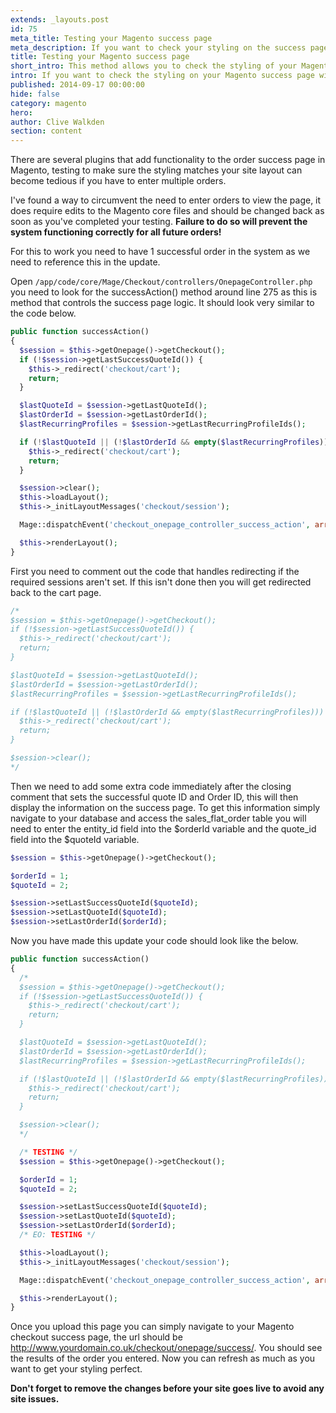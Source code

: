 ```yaml
---
extends: _layouts.post
id: 75
meta_title: Testing your Magento success page
meta_description: If you want to check your styling on the success page without having to enter a transaction.
title: Testing your Magento success page
short_intro: This method allows you to check the styling of your Magento success page.
intro: If you want to check the styling on your Magento success page without having to enter a transaction everytime this little update will allow you to do just that.
published: 2014-09-17 00:00:00
hide: false
category: magento
hero:
author: Clive Walkden
section: content
---
```


There are several plugins that add functionality to the order success page in Magento, testing to make sure the styling matches your site layout can become tedious if you have to enter multiple orders.

I've found a way to circumvent the need to enter orders to view the page, it does require edits to the Magento core files and should be changed back as soon as you&#39;ve completed your testing. **Failure to do so will prevent the system functioning correctly for all future orders!**

For this to work you need to have 1 successful order in the system as we need to reference this in the update.

Open `/app/code/core/Mage/Checkout/controllers/OnepageController.php` you need to look for the successAction() method around line 275 as this is method that controls the success page logic. It should look very similar to the code below.

```php
public function successAction()
{
  $session = $this->getOnepage()->getCheckout();
  if (!$session->getLastSuccessQuoteId()) {
    $this->_redirect('checkout/cart');
    return;
  }

  $lastQuoteId = $session->getLastQuoteId();
  $lastOrderId = $session->getLastOrderId();
  $lastRecurringProfiles = $session->getLastRecurringProfileIds();

  if (!$lastQuoteId || (!$lastOrderId && empty($lastRecurringProfiles))) {
    $this->_redirect('checkout/cart');
    return;
  }

  $session->clear();
  $this->loadLayout();
  $this->_initLayoutMessages('checkout/session');

  Mage::dispatchEvent('checkout_onepage_controller_success_action', array('order_ids' => array($lastOrderId)));

  $this->renderLayout();
}
```

First you need to comment out the code that handles redirecting if the required sessions aren&#39;t set. If this isn&#39;t done then you will get redirected back to the cart page.

```php
/*
$session = $this->getOnepage()->getCheckout();
if (!$session->getLastSuccessQuoteId()) {
  $this->_redirect('checkout/cart');
  return;
}

$lastQuoteId = $session->getLastQuoteId();
$lastOrderId = $session->getLastOrderId();
$lastRecurringProfiles = $session->getLastRecurringProfileIds();

if (!$lastQuoteId || (!$lastOrderId && empty($lastRecurringProfiles))) {
  $this->_redirect('checkout/cart');
  return;
}

$session->clear();
*/
```

Then we need to add some extra code immediately after the closing comment that sets the successful quote ID and Order ID, this will then display the information on the success page. To get this information simply navigate to your database and access the sales_flat_order table you will need to enter the entity_id field into the $orderId variable and the quote_id field into the $quoteId variable.

```php
$session = $this->getOnepage()->getCheckout();

$orderId = 1;
$quoteId = 2;

$session->setLastSuccessQuoteId($quoteId);
$session->setLastQuoteId($quoteId);
$session->setLastOrderId($orderId);
```

Now you have made this update your code should look like the below.

```php
public function successAction()
{
  /*
  $session = $this->getOnepage()->getCheckout();
  if (!$session->getLastSuccessQuoteId()) {
    $this->_redirect('checkout/cart');
    return;
  }

  $lastQuoteId = $session->getLastQuoteId();
  $lastOrderId = $session->getLastOrderId();
  $lastRecurringProfiles = $session->getLastRecurringProfileIds();

  if (!$lastQuoteId || (!$lastOrderId && empty($lastRecurringProfiles))) {
    $this->_redirect('checkout/cart');
    return;
  }

  $session->clear();
  */

  /* TESTING */
  $session = $this->getOnepage()->getCheckout();

  $orderId = 1;
  $quoteId = 2;

  $session->setLastSuccessQuoteId($quoteId);
  $session->setLastQuoteId($quoteId);
  $session->setLastOrderId($orderId);
  /* EO: TESTING */

  $this->loadLayout();
  $this->_initLayoutMessages('checkout/session');

  Mage::dispatchEvent('checkout_onepage_controller_success_action', array('order_ids' => array($lastOrderId)));

  $this->renderLayout();
}
```

Once you upload this page you can simply navigate to your Magento checkout success page, the url should be http://www.yourdomain.co.uk/checkout/onepage/success/. You should see the results of the order you entered. Now you can refresh as much as you want to get your styling perfect.

**Don't forget to remove the changes before your site goes live to avoid any site issues.**
